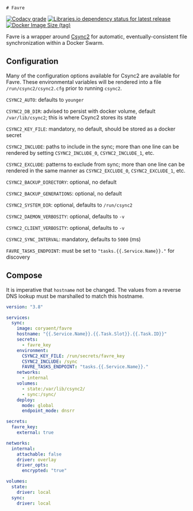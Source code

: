     # Favre
[![Codacy grade](https://img.shields.io/codacy/grade/8218e0ae989143c3b4c3cc6a75235756?style=flat-square)](https://app.codacy.com/gh/coryaent/favre/dashboard)
[![Libraries.io dependency status for latest release](https://img.shields.io/librariesio/release/github/coryaent/favre?style=flat-square)](https://libraries.io/github/coryaent/favre)
[![Docker Image Size (tag)](https://img.shields.io/docker/image-size/coryaent/favre/latest?style=flat-square)](https://hub.docker.com/r/stevecorya/favre)

Favre is a wrapper around [Csync2](https://github.com/LINBIT/csync2/blob/master/doc/csync2.adoc) for automatic, eventually-consistent file synchronization within a Docker Swarm.

## Configuration
Many of the configuration options available for Csync2 are available for Favre. These environmental variables will be rendered into a file `/run/csync2/csync2.cfg` prior to running `csync2`.

`CSYNC2_AUTO`: defaults to `younger`

`CSYNC2_DB_DIR`: advised to persist with docker volume, default `/var/lib/csync2`; this is where Csync2 stores its state

`CSYNC2_KEY_FILE`: mandatory, no default, should be stored as a docker secret

`CSYNC2_INCLUDE`: paths to include in the sync; more than one line can be rendered by setting `CSYNC2_INCLUDE_0`, `CSYNC2_INCLUDE_1`, etc.

`CSYNC2_EXCLUDE`: patterns to exclude from sync; more than one line can be rendered in the same manner as `CSYNC2_EXCLUDE_0`, `CSYNC2_EXCLUDE_1`, etc.

`CSYNC2_BACKUP_DIRECTORY`: optional, no default

`CSYNC2_BACKUP_GENERATIONS`: optional, no default

`CSYNC2_SYSTEM_DIR`: optional, defaults to `/run/csync2`

`CSYNC2_DAEMON_VERBOSITY`: optional, defaults to `-v`

`CSYNC2_CLIENT_VERBOSITY`: optional, defaults to `-v`

`CSYNC2_SYNC_INTERVAL`: mandatory, defaults to `5000` (ms)

`FAVRE_TASKS_ENDPOINT`: must be set to `"tasks.{{.Service.Name}}."` for discovery

## Compose
It is imperative that `hostname` not be changed. The values from a reverse DNS lookup must be marshalled to match this hostname.
```yaml
version: "3.8"

services:
  sync:
    image: coryaent/favre
    hostname: "{{.Service.Name}}.{{.Task.Slot}}.{{.Task.ID}}"
    secrets:
      - favre_key
    environment:
      CSYNC2_KEY_FILE: /run/secrets/favre_key
      CSYNC2_INCLUDE: /sync
      FAVRE_TASKS_ENDPOINT: "tasks.{{.Service.Name}}."
    networks:
      - internal
    volumes:
      - state:/var/lib/csync2/
      - sync:/sync/
    deploy:
      mode: global
      endpoint_mode: dnsrr

secrets:
  favre_key:
    external: true

networks:
  internal:
    attachable: false
    driver: overlay
    driver_opts:
      encrypted: "true"

volumes:
  state:
    driver: local
  sync:
    driver: local
```
